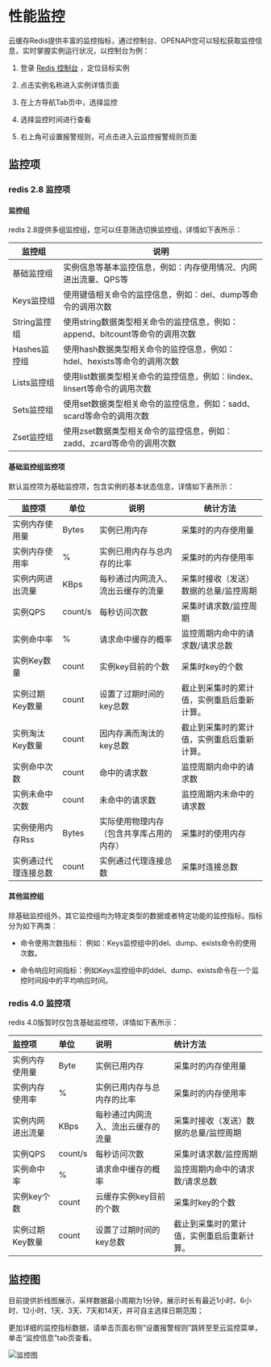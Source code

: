 # 性能监控

云缓存Redis提供丰富的监控指标，通过控制台、OPENAPI您可以轻松获取监控信息，实时掌握实例运行状况，以控制台为例：

1. 登录 [Redis 控制台](https://redis-console.jdcloud.com/redis) ，定位目标实例

2. 点击实例名称进入实例详情页面

3. 在上方导航Tab页中，选择监控

4. 选择监控时间进行查看

5. 右上角可设置报警规则，可点击进入云监控报警规则页面


## 监控项

### redis 2.8 监控项

#### 监控组
redis 2.8提供多组监控组，您可以任意筛选切换监控组，详情如下表所示：

| 监控组       | 说明                                                         |
| ------------ | ------------------------------------------------------------ |
| 基础监控组   | 实例信息等基本监控信息，例如：内存使用情况、内网进出流量、QPS等 |
| Keys监控组   | 使用键值相关命令的监控信息，例如：del、dump等命令的调用次数    |
| String监控组 | 使用string数据类型相关命令的监控信息，例如：append、bitcount等命令的调用次数 |
| Hashes监控组 | 使用hash数据类型相关命令的监控信息，例如：hdel、hexists等命令的调用次数 |
| Lists监控组  | 使用list数据类型相关命令的监控信息，例如：lindex、linsert等命令的调用次数 |
| Sets监控组   | 使用set数据类型相关命令的监控信息，例如：sadd、scard等命令的调用次数 |
| Zset监控组   | 使用zset数据类型相关命令的监控信息，例如：zadd、zcard等命令的调用次数 |

#### 基础监控组监控项
默认监控项为基础监控项，包含实例的基本状态信息，详情如下表所示：

| 监控项               | 单位    | 说明                                     | 统计方法                                   |
| -------------------- | ------- | ---------------------------------------- | ------------------------------------------ |
| 实例内存使用量       | Bytes   | 实例已用内存                             | 采集时的内存使用量                         |
| 实例内存使用率       | %       | 实例已用内存与总内存的比率               | 采集时的内存使用率                         |
| 实例内网进出流量     | KBps    | 每秒通过内网流入、流出云缓存的流量       | 采集时接收（发送）数据的总量/监控周期      |
| 实例QPS              | count/s | 每秒访问次数                             | 采集时请求数/监控周期                      |
| 实例命中率           | %       | 请求命中缓存的概率                       | 监控周期内命中的请求数/请求总数            |
| 实例Key数量          | count   | 实例key目前的个数                        | 采集时key的个数                            |
| 实例过期Key数量      | count   | 设置了过期时间的key总数                  | 截止到采集时的累计值，实例重启后重新计算。 |
| 实例淘汰Key数量      | count   | 因内存满而淘汰的key总数                  | 截止到采集时的累计值，实例重启后重新计算。 |
| 实例命中次数         | count   | 命中的请求数                             | 监控周期内命中的请求数                     |
| 实例未命中次数       | count   | 未命中的请求数                           | 监控周期内未命中的请求数                   |
| 实例使用内存Rss      | Bytes   | 实际使用物理内存（包含共享库占用的内存） | 采集时的使用内存                           |
| 实例通过代理连接总数 | count   | 实例通过代理连接总数                     | 采集时连接总数                             |

#### 其他监控组

除基础监控组外，其它监控组均为特定类型的数据或者特定功能的监控指标，指标分为如下两类：

* 命令使用次数指标： 例如：Keys监控组中的del、dump、exists命令的使用次数。

* 命令响应时间指标：例如Keys监控组中的ddel、dump、exists命令在一个监控时间段中的平均响应时间。

### redis 4.0 监控项

redis 4.0版暂时仅包含基础监控项，详情如下表所示：

|       监控项       |                单位                | 说明 | 统计方法 |
| :----------------- | :--------------------------------- | :----------------- | :----------------- |
| 实例内存使用量 |  Byte      | 实例已用内存 | 采集时的内存使用量 |
| 实例内存使用率 |    %    | 实例已用内存与总内存的比率 | 采集时的内存使用率 |
| 实例内网进出流量 | KBps | 每秒通过内网流入、流出云缓存的流量 | 采集时接收（发送）数据的总量/监控周期 |
| 实例QPS |  count/s  | 每秒访问次数 | 采集时请求数/监控周期 |
| 实例命中率    |   %        | 请求命中缓存的概率 | 监控周期内命中的请求数/请求总数 |
| 实例key个数   |count       | 云缓存实例key目前的个数 | 采集时key的个数 |
| 实例过期Key数量 |count | 设置了过期时间的key总数 | 截止到采集时的累计值，实例重启后重新计算。 |


## 监控图

目前提供折线图展示，采样数据最小周期为1分钟，展示时长有最近1小时、6小时、12小时、1天、3天、7天和14天，并可自主选择日期范围；

更加详细的监控指标数据，请单击页面右侧“设置报警规则”跳转至至云监控菜单，单击“监控信息”tab页查看。

![监控图](https://github.com/jdcloudcom/cn/blob/redis-1/image/Redis/monitoring1.PNG)
